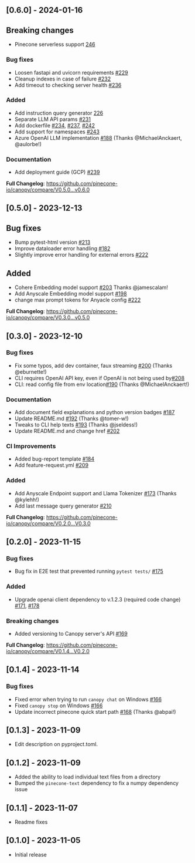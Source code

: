 ## [0.6.0] - 2024-01-16
## Breaking changes
* Pinecone serverless support [246](https://github.com/pinecone-io/canopy/pull/246)

### Bug fixes
* Loosen fastapi and uvicorn requirements [#229](https://github.com/pinecone-io/canopy/pull/229)
* Cleanup indexes in case of failure [#232](https://github.com/pinecone-io/canopy/pull/232)
* Add timeout to checking server health [#236](https://github.com/pinecone-io/canopy/pull/236)

### Added
* Add instruction query generator [226](https://github.com/pinecone-io/canopy/pull/226)
* Separate LLM API params [#231](https://github.com/pinecone-io/canopy/pull/231)
* Add dockerfile [#234](https://github.com/pinecone-io/canopy/pull/234), [#237](https://github.com/pinecone-io/canopy/pull/237), [#242](https://github.com/pinecone-io/canopy/pull/242)
* Add support for namespaces [#243](https://github.com/pinecone-io/canopy/pull/243)
* Azure OpenAI LLM implementation [#188](https://github.com/pinecone-io/canopy/pull/188) (Thanks @MichaelAnckaert, @aulorbe!)

### Documentation
* Add deployment guide (GCP) [#239](https://github.com/pinecone-io/canopy/pull/239)

**Full Changelog**: https://github.com/pinecone-io/canopy/compare/V0.5.0...v0.6.0


## [0.5.0] - 2023-12-13

## Bug fixes
* Bump pytest-html version [#213](https://github.com/pinecone-io/canopy/pull/213)
* Improve dataloader error handling [#182](https://github.com/pinecone-io/canopy/pull/182)
* Slightly improve error handling for external errors [#222](https://github.com/pinecone-io/canopy/pull/220)

## Added
* Cohere Embedding model support [#203](https://github.com/pinecone-io/canopy/pull/203) Thanks @jamescalam!
* Add Anyscale Embedding model support [#198](https://github.com/pinecone-io/canopy/pull/198)
* change max prompt tokens for Anyacle config [#222](https://github.com/pinecone-io/canopy/pull/222)


**Full Changelog**: https://github.com/pinecone-io/canopy/compare/V0.3.0...v0.5.0


## [0.3.0] - 2023-12-10

### Bug fixes
* Fix some typos, add dev container, faux streaming [#200](https://github.com/pinecone-io/canopy/pull/200) (Thanks @eburnette!)
* CLI requires OpenAI API key, even if OpenAI is not being used by[#208](https://github.com/pinecone-io/canopy/pull/208)
* CLI: read config file from env location[#190](https://github.com/pinecone-io/canopy/pull/190) (Thanks @MichaelAnckaert!)


### Documentation
* Add document field explanations and python version badges [#187](https://github.com/pinecone-io/canopy/pull/187)
* Update README.md [#192](https://github.com/pinecone-io/canopy/pull/192) (Thanks @tomer-w!)
* Tweaks to CLI help texts [#193](https://github.com/pinecone-io/canopy/pull/193) (Thanks @jseldess!)
* Update README.md and change href [#202](https://github.com/pinecone-io/canopy/pull/202)

### CI Improvements
* Added bug-report template [#184](https://github.com/pinecone-io/canopy/pull/184)
* Add feature-request.yml [#209](https://github.com/pinecone-io/canopy/pull/209)

### Added
* Add Anyscale Endpoint support and Llama Tokenizer [#173](https://github.com/pinecone-io/canopy/pull/173) (Thanks @kylehh!)
* Add last message query generator [#210](https://github.com/pinecone-io/canopy/pull/210)


**Full Changelog**: https://github.com/pinecone-io/canopy/compare/V0.2.0...V0.3.0

## [0.2.0] - 2023-11-15

### Bug fixes
- Bug fix in E2E test that prevented running `pytest tests/` [#175](https://github.com/pinecone-io/canopy/pull/175)

### Added
- Upgrade openai client dependency to v.1.2.3 (required code change) [#171](https://github.com/pinecone-io/canopy/pull/171), [#178](https://github.com/pinecone-io/canopy/pull/178)

### Breaking changes
- Added versioning to Canopy server's API [#169](https://github.com/pinecone-io/canopy/pull/169)

**Full Changelog**: https://github.com/pinecone-io/canopy/compare/V0.1.4...V0.2.0
## [0.1.4] - 2023-11-14

### Bug fixes

- Fixed error when trying to run `canopy chat` on Windows [#166](https://github.com/pinecone-io/canopy/issues/166)
- Fixed `canopy stop` on Windows [#166](https://github.com/pinecone-io/canopy/issues/166#issuecomment-1805894866)
- Update incorrect pinecone quick start path [#168](https://github.com/pinecone-io/canopy/pull/168) (Thanks @abpai!)


## [0.1.3] - 2023-11-09
- Edit description on pyproject.toml.

## [0.1.2] - 2023-11-09

- Added the ability to load individual text files from a directory
- Bumped the `pinecone-text` dependency to fix a numpy dependency issue

## [0.1.1] - 2023-11-07

- Readme fixes

## [0.1.0] - 2023-11-05

- Initial release